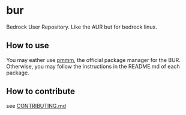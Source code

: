 # bur
Bedrock User Repository. Like the AUR but for bedrock linux.
## How to use
You may eather use [pmmm](https://github.com/TheOddCell/bur/tree/main/fetch/pmmm), the official package manager for the BUR. Otherwise, you may follow the instructions in the README.md of each package.
## How to contribute
see [CONTRIBUTING.md](https://github.com/TheOddCell/bur/blob/main/CONTRIBUTING.md)
